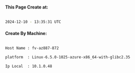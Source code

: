 
   
#### This Page Create at:

```bash

2024-12-10 - 13:35:31 UTC

```

#### Create By Machine:

```bash

Host Name : fv-az887-872

platform  : Linux-6.5.0-1025-azure-x86_64-with-glibc2.35

Ip Local  : 10.1.0.48

```

